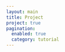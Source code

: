```yaml
---
layout: main
title: Project
project: true
pagination:
  enabled: true
  category: tutorial
---
```


